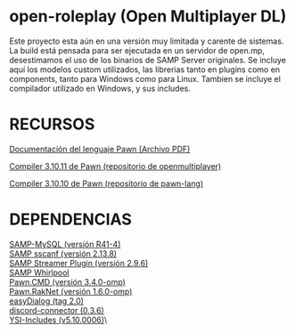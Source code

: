 # open-roleplay (Open Multiplayer DL)
Este proyecto esta aún en una versión muy limitada y carente de sistemas.
La build está pensada para ser ejecutada en un servidor de open.mp, desestimamos el uso de los binarios de SAMP Server originales.
Se incluye aquí los modelos custom utilizados, las librerias tanto en plugins como en components, tanto para Windows como para Linux.
Tambien se incluye el compilador utilizado en Windows, y sus includes.

# RECURSOS
[Documentación del lenguaje Pawn (Archivo PDF)](https://github.com/pawn-lang/compiler/raw/master/doc/pawn-lang.pdf)

[Compiler 3.10.11 de Pawn (repositorio de openmultiplayer)](https://github.com/openmultiplayer/compiler)

[Compiler 3.10.10 de Pawn (repositorio de pawn-lang)](https://github.com/pawn-lang/compiler)

# DEPENDENCIAS
[SAMP-MySQL (versión R41-4)](https://github.com/pBlueG/SA-MP-MySQL)\
[SAMP sscanf (versión 2.13.8)](https://github.com/Y-Less/sscanf)\
[SAMP Streamer Plugin (versión 2.9.6)](https://github.com/samp-incognito/samp-streamer-plugin)\
[SAMP Whirlpool](https://github.com/Southclaws/samp-whirlpool)\
[Pawn.CMD (versión 3.4.0-omp)](https://github.com/katursis/Pawn.CMD)\
[Pawn.RakNet (versión 1.6.0-omp)](https://github.com/katursis/Pawn.RakNet)\
[easyDialog (tag 2.0)](https://github.com/Awsomedude/easyDialog)\
[discord-connector (0.3.6)](https://github.com/maddinat0r/samp-discord-connector)\
[YSI-Includes (v5.10.0006)](https://github.com/pawn-lang/YSI-Includes)\
